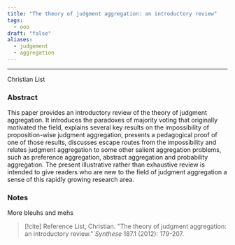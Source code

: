 ```yaml
---
title: "The theory of judgment aggregation: an introductory review"
tags:
  - ooo
draft: "false"
aliases:
  - judgement
  - aggregation
---
```

---
Christian List

### Abstract
This paper provides an introductory review of the theory of judgment aggregation. It introduces the paradoxes of majority voting that originally motivated the field, explains several key results on the impossibility of proposition-wise judgment aggregation, presents a pedagogical proof of one of those results, discusses escape routes from the impossibility and relates judgment aggregation to some other salient aggregation problems, such as preference aggregation, abstract aggregation and probability aggregation. The present illustrative rather than exhaustive review is intended to give readers who are new to the field of judgment aggregation a sense of this rapidly growing research area.

### Notes
More bleuhs and mehs


> [!cite] Reference
> List, Christian. "The theory of judgment aggregation: an introductory review." _Synthese_ 187.1 (2012): 179-207.

